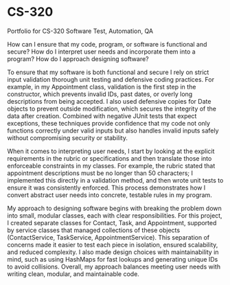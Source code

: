 # CS-320
Portfolio for CS-320 Software Test, Automation, QA

How can I ensure that my code, program, or software is functional and secure?
How do I interpret user needs and incorporate them into a program?
How do I approach designing software?


To ensure that my software is both functional and secure I rely on strict input validation thorough unit testing and defensive coding practices. For example, in my Appointment class, validation is the first step in the constructor, which prevents invalid IDs, past dates, or overly long descriptions from being accepted. I also used defensive copies for Date objects to prevent outside modification, which secures the integrity of the data after creation. Combined with negative JUnit tests that expect exceptions, these techniques provide confidence that my code not only functions correctly under valid inputs but also handles invalid inputs safely without compromising security or stability.

When it comes to interpreting user needs, I start by looking at the explicit requirements in the rubric or specifications and then translate those into enforceable constraints in my classes. For example, the rubric stated that appointment descriptions must be no longer than 50 characters; I implemented this directly in a validation method, and then wrote unit tests to ensure it was consistently enforced. This process demonstrates how I convert abstract user needs into concrete, testable rules in my program.

My approach to designing software begins with breaking the problem down into small, modular classes, each with clear responsibilities. For this project, I created separate classes for Contact, Task, and Appointment, supported by service classes that managed collections of these objects (ContactService, TaskService, AppointmentService). This separation of concerns made it easier to test each piece in isolation, ensured scalability, and reduced complexity. I also made design choices with maintainability in mind, such as using HashMaps for fast lookups and generating unique IDs to avoid collisions. Overall, my approach balances meeting user needs with writing clean, modular, and maintainable code.
